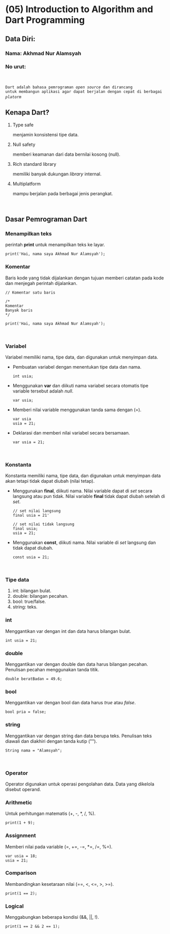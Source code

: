 # (05) Introduction to Algorithm and Dart Programming

## Data Diri:
### Nama: Akhmad Nur Alamsyah
### No urut:
&nbsp;

<code>Dart adalah bahasa pemrograman <i>open source</i> dan dirancang untuk membangun aplikasi agar dapat berjalan dengan cepat di berbagai <i>platorm</i></code>
&nbsp;

## Kenapa Dart?
1. Type safe
   
   menjamin konsistensi tipe data.

2. Null safety 

   memberi keamanan dari data bernilai kosong (null). 

3. Rich standard library 

   memiliki banyak dukungan *library* internal.

4. Multiplatform 

   mampu berjalan pada berbagai jenis perangkat.

&nbsp;
## **Dasar Pemrograman Dart**
### Menampilkan teks
perintah **print** untuk menampilkan teks ke layar.
```
print('Hai, nama saya Akhmad Nur Alamsyah');
```
### Komentar
Baris kode yang tidak dijalankan dengan tujuan memberi catatan pada kode dan menjegah perintah dijalankan.
```
// Komentar satu baris

/*
Komentar
Banyak baris
*/

print('Hai, nama saya Akhmad Nur Alamsyah');
```

&nbsp;
### **Variabel**
Variabel memiliki nama, tipe data, dan digunakan untuk menyimpan data.
* Pembuatan variabel dengan menentukan tipe data dan nama.
  ```
  int usia;
  ```
* Menggunakan **var** dan diikuti nama variabel secara otomatis tipe variable tersebut adalah *null*.
  ```
  var usia;
  ```
* Memberi nilai variable menggunakan tanda sama dengan (=).
  ```
  var usia
  usia = 21;
  ```
* Deklarasi dan memberi nilai variabel secara bersamaan.
  ```
  var usia = 21;
  ```
&nbsp;
### **Konstanta**
Konstanta memiliki nama, tipe data, dan digunakan untuk menyimpan data akan tetapi tidak dapat diubah (nilai tetap).
* Menggunakan **final**, diikuti nama. Nilai variable dapat di *set* secara langsung atau pun tidak. Nilai variable **final** tidak dapat diubah setelah di *set*.
  ```
  // set nilai langsung
  final usia = 21'

  // set nilai tidak langsung
  final usia;
  usia = 21;
  ```
* Menggunakan **const**, diikuti nama. Nilai variable di *set* langsung dan tidak dapat diubah.
  ```
  const usia = 21;
  ```
&nbsp;
### **Tipe data**
1. int: bilangan bulat.
2. double: bilangan pecahan.
3. bool: true/false.
4. string: teks.


### int
Menggantikan var dengan int dan data harus bilangan bulat.
```
int usia = 21;
``` 
### double
Menggantikan var dengan double dan data harus bilangan pecahan. Penulisan pecahan menggunakan tanda titik.
```
double beratBadan = 49.6;
```
### bool
Menggantikan var dengan bool dan data harus *true* atau *false*.
```
bool pria = false;
```
### string
Menggantikan var dengan string dan data berupa teks. Penulisan teks diawali dan diakhiri dengan tanda kutip ("").
```
String nama = "Alamsyah";
```
&nbsp;
### **Operator**
Operator digunakan untuk operasi pengolahan data. Data yang dikelola disebut operand.
### Arithmetic
Untuk perhitungan matematis (+, -, *, /, %).
```
print(1 + 9);
```
### Assignment
Memberi nilai pada variable (=, +=, -=, *=, /=, %=).
```
var usia = 18;
usia = 21;
```
### Comparison
Membandingkan kesetaraan nilai (==, <, <=, >, >=).
```
print(1 == 2);
```
### Logical
Menggabungkan beberapa kondisi (&&, ||, !).
```
print(1 == 2 && 2 == 1);
```



